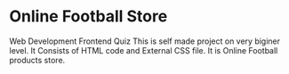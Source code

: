 # Online Football Store
 Web Development Frontend Quiz
This is self made project on very biginer level. 
It Consists of HTML code and External CSS file.
It is Online Football products store. 
